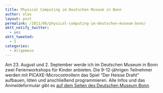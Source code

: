 ```yaml
---
title: Physical Computing im Deutschen Museum in Bonn
author: olav
layout: post
permalink: /2011/06/physical-computing-im-deutschen-museum-bonn/
aktt_notify_twitter:
  - yes
aktt_tweeted:
  - 1
categories:
  - Allgemein
---
```

Am 23. August und 2. September werde ich im Deutschen Museum in Bonn zwei Ferienworkshops für Kinder anbieten. Die 9-12-jährigen Teilnehmer werden mit PICAXE-Microcontrollern das Spiel &#8220;Der Heisse Draht&#8221; aufbauen, löten und anschließend programmieren. Alle Infos und das Anmeldeformular gibt es [auf dem Seiten des Deutschen Museum Bonn][1].

&nbsp;

 [1]: http://www.deutsches-museum.de/bonn/information/fuer-kinder-und-schulen/die-kleine-eule-pfiffikus/workshops/der-heisse-draht/